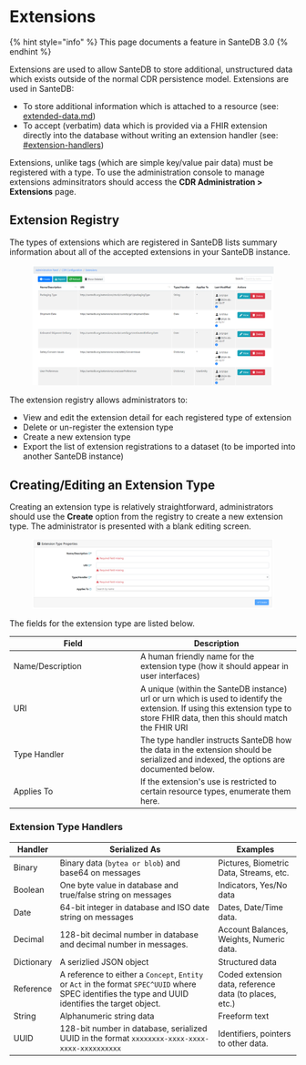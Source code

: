 # Extensions

{% hint style="info" %}
This page documents a feature in SanteDB 3.0
{% endhint %}

Extensions are used to allow SanteDB to store additional, unstructured data which exists outside of the normal CDR persistence model. Extensions are used in SanteDB:

* To store additional information which is attached to a resource (see: [extended-data.md](../../../../santedb/data-and-information-architecture/conceptual-data-model/extended-data.md "mention"))
* To accept (verbatim) data which is provided via a FHIR extension directly into the database without writing an extension handler (see: [#extension-handlers](../../../../developers/santedb-software-publishers/extending-fhir-interfaces.md#extension-handlers "mention"))

Extensions, unlike tags (which are simple key/value pair data) must be registered with a type. To use the administration console to manage extensions adminsitrators should access the **CDR Administration > Extensions** page.

## Extension Registry

The types of extensions which are registered in SanteDB lists summary information about all of the accepted extensions in your SanteDB instance.

<figure><img src="../../../../.gitbook/assets/image (537).png" alt=""><figcaption></figcaption></figure>

The extension registry allows administrators to:

* View and edit the extension detail for each registered type of extension
* Delete or un-register the extension type
* Create a new extension type
* Export the list of extension registrations to a dataset (to be imported into another SanteDB instance)

## Creating/Editing an Extension Type

Creating an extension type is relatively straightforward, administrators should use the **Create** option from the registry to create a new extension type. The administrator is presented with a blank editing screen.

<figure><img src="../../../../.gitbook/assets/image (538).png" alt=""><figcaption></figcaption></figure>

The fields for the extension type are listed below.

<table><thead><tr><th width="209">Field</th><th>Description</th></tr></thead><tbody><tr><td>Name/Description</td><td>A human friendly name for the extension type (how it should appear in user interfaces)</td></tr><tr><td>URI</td><td>A unique (within the SanteDB instance) url or urn which is used to identify the extension. If using this extension type to store FHIR data, then this should match the FHIR URI</td></tr><tr><td>Type Handler</td><td>The type handler instructs SanteDB how the data in the extension should be serialized and indexed, the options are documented below.</td></tr><tr><td>Applies To</td><td>If the extension's use is restricted to certain resource types, enumerate them here.</td></tr></tbody></table>

### Extension Type Handlers

| Handler    | Serialized As                                                                                                                                        | Examples                                               |
| ---------- | ---------------------------------------------------------------------------------------------------------------------------------------------------- | ------------------------------------------------------ |
| Binary     | Binary data (`bytea or blob`) and base64 on messages                                                                                                 | Pictures, Biometric Data, Streams, etc.                |
| Boolean    | One byte value in database and true/false string on messages                                                                                         | Indicators, Yes/No data                                |
| Date       | 64-bit integer in database and ISO date string on messages                                                                                           | Dates, Date/Time data.                                 |
| Decimal    | 128-bit decimal number in database and decimal number in messages.                                                                                   | Account Balances, Weights, Numeric data.               |
| Dictionary | A serizlied JSON object                                                                                                                              | Structured data                                        |
| Reference  | A reference to either a `Concept`, `Entity` or `Act` in the format `SPEC^UUID` where SPEC identifies the type and UUID identifies the target object. | Coded extension data, reference data (to places, etc.) |
| String     | Alphanumeric string data                                                                                                                             | Freeform text                                          |
| UUID       | 128-bit number in database, serialized UUID in the format `xxxxxxxx-xxxx-xxxx-xxxx-xxxxxxxxxx`                                                       | Identifiers, pointers to other data.                   |

